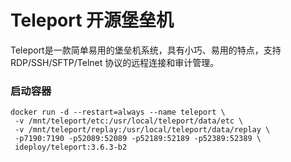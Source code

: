 # Teleport 开源堡垒机
Teleport是一款简单易用的堡垒机系统，具有小巧、易用的特点，支持 RDP/SSH/SFTP/Telnet 协议的远程连接和审计管理。

### 启动容器
```
docker run -d --restart=always --name teleport \
 -v /mnt/teleport/etc:/usr/local/teleport/data/etc \
 -v /mnt/teleport/replay:/usr/local/teleport/data/replay \
 -p7190:7190 -p52089:52089 -p52189:52189 -p52389:52389 \
 ideploy/teleport:3.6.3-b2
```